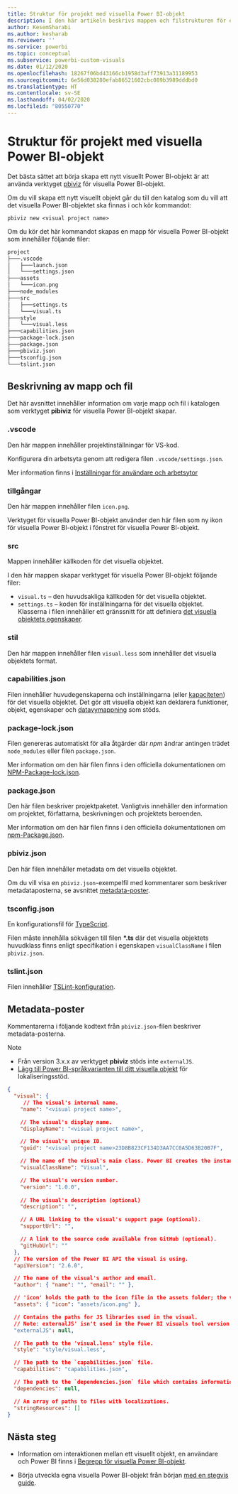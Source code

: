 ```yaml
---
title: Struktur för projekt med visuella Power BI-objekt
description: I den här artikeln beskrivs mappen och filstrukturen för ett visuellt Power BI-projekt
author: KesemSharabi
ms.author: kesharab
ms.reviewer: ''
ms.service: powerbi
ms.topic: conceptual
ms.subservice: powerbi-custom-visuals
ms.date: 01/12/2020
ms.openlocfilehash: 18267f06bd43166cb1958d3aff73913a31189953
ms.sourcegitcommit: 6e56d038280efab86521602cbc089b3989dddbd0
ms.translationtype: HT
ms.contentlocale: sv-SE
ms.lasthandoff: 04/02/2020
ms.locfileid: "80550770"
---
```

# <a name="power-bi-visual-project-structure"></a>Struktur för projekt med visuella Power BI-objekt

Det bästa sättet att börja skapa ett nytt visuellt Power BI-objekt är att använda verktyget [pbiviz](https://www.npmjs.com/package/powerbi-visuals-tools) för visuella Power BI-objekt.

Om du vill skapa ett nytt visuellt objekt går du till den katalog som du vill att det visuella Power BI-objektet ska finnas i och kör kommandot:

`pbiviz new <visual project name>`

Om du kör det här kommandot skapas en mapp för visuella Power BI-objekt som innehåller följande filer:

```markdown
project
├───.vscode
│   ├───launch.json
│   └───settings.json
├───assets
│   └───icon.png
├───node_modules
├───src
│   ├───settings.ts
│   └───visual.ts
├───style
│   └───visual.less
├───capabilities.json
├───package-lock.json
├───package.json
├───pbiviz.json
├───tsconfig.json
└───tslint.json
```

## <a name="folder-and-file-description"></a>Beskrivning av mapp och fil

Det här avsnittet innehåller information om varje mapp och fil i katalogen som verktyget **pibiviz** för visuella Power BI-objekt skapar.  

### <a name="vscode"></a>.vscode

Den här mappen innehåller projektinställningar för VS-kod.

Konfigurera din arbetsyta genom att redigera filen `.vscode/settings.json`.

Mer information finns i [Inställningar för användare och arbetsytor](https://code.visualstudio.com/docs/getstarted/settings)

### <a name="assets"></a>tillgångar

Den här mappen innehåller filen `icon.png`.

Verktyget för visuella Power BI-objekt använder den här filen som ny ikon för visuella Power BI-objekt i fönstret för visuella Power BI-objekt.

### <a name="src"></a>src

Mappen innehåller källkoden för det visuella objektet.

I den här mappen skapar verktyget för visuella Power BI-objekt följande filer:
* `visual.ts` – den huvudsakliga källkoden för det visuella objektet.
* `settings.ts` – koden för inställningarna för det visuella objektet. Klasserna i filen innehåller ett gränssnitt för att definiera [det visuella objektets egenskaper](./objects-properties.md#properties).

### <a name="style"></a>stil

Den här mappen innehåller filen `visual.less` som innehåller det visuella objektets format.

### <a name="capabilitiesjson"></a>capabilities.json

Filen innehåller huvudegenskaperna och inställningarna (eller [kapaciteten](./capabilities.md)) för det visuella objektet. Det gör att visuella objekt kan deklarera funktioner, objekt, egenskaper och [datavymappning](./dataview-mappings.md) som stöds.

### <a name="package-lockjson"></a>package-lock.json

Filen genereras automatiskt för alla åtgärder där *npm* ändrar antingen trädet `node_modules` eller filen `package.json`.

Mer information om den här filen finns i den officiella dokumentationen om [NPM-Package-lock.json](https://docs.npmjs.com/files/package-lock.json).

### <a name="packagejson"></a>package.json

Den här filen beskriver projektpaketet. Vanligtvis innehåller den information om projektet, författarna, beskrivningen och projektets beroenden.

Mer information om den här filen finns i den officiella dokumentationen om [npm-Package.json](https://docs.npmjs.com/files/package.json.html).

### <a name="pbivizjson"></a>pbiviz.json

Den här filen innehåller metadata om det visuella objektet.

Om du vill visa en `pbiviz.json`-exempelfil med kommentarer som beskriver metadataposterna, se avsnittet [metadata-poster](#metadata-entries).

### <a name="tsconfigjson"></a>tsconfig.json

En konfigurationsfil för [TypeScript](https://www.typescriptlang.org/docs/handbook/tsconfig-json.html).

Filen måste innehålla sökvägen till filen **\*.ts** där det visuella objektets huvudklass finns enligt specifikation i egenskapen `visualClassName` i filen `pbiviz.json`.

### <a name="tslintjson"></a>tslint.json

Filen innehåller [TSLint-konfiguration](https://palantir.github.io/tslint/usage/configuration/).

## <a name="metadata-entries"></a>Metadata-poster

Kommentarerna i följande kodtext från `pbiviz.json`-filen beskriver metadata-posterna.

> [!NOTE]
> * Från version 3.x.x av verktyget **pbiviz** stöds inte `externalJS`.
> * [Lägg till Power BI-språkvarianten till ditt visuella objekt](./localization.md) för lokaliseringsstöd.

```json
{
  "visual": {
     // The visual's internal name.
    "name": "<visual project name>",

    // The visual's display name.
    "displayName": "<visual project name>",

    // The visual's unique ID.
    "guid": "<visual project name>23D8B823CF134D3AA7CC0A5D63B20B7F",

    // The name of the visual's main class. Power BI creates the instance of this class to start using the visual in a Power BI report.
    "visualClassName": "Visual",

    // The visual's version number.
    "version": "1.0.0",
    
    // The visual's description (optional)
    "description": "",

    // A URL linking to the visual's support page (optional).
    "supportUrl": "",

    // A link to the source code available from GitHub (optional).
    "gitHubUrl": ""
  },
  // The version of the Power BI API the visual is using.
  "apiVersion": "2.6.0",

  // The name of the visual's author and email.
  "author": { "name": "", "email": "" },

  // 'icon' holds the path to the icon file in the assets folder; the visual's display icon.
  "assets": { "icon": "assets/icon.png" },

  // Contains the paths for JS libraries used in the visual.
  // Note: externalJS' isn't used in the Power BI visuals tool version 3.x.x or higher.
  "externalJS": null,

  // The path to the 'visual.less' style file.
  "style": "style/visual.less",

  // The path to the `capabilities.json` file.
  "capabilities": "capabilities.json",

  // The path to the `dependencies.json` file which contains information about R packages used in R based visuals.
  "dependencies": null,

  // An array of paths to files with localizations.
  "stringResources": []
}
```

## <a name="next-steps"></a>Nästa steg

* Information om interaktionen mellan ett visuellt objekt, en användare och Power BI finns i [Begrepp för visuella Power BI-objekt](./power-bi-visuals-concept.md).

* Börja utveckla egna visuella Power BI-objekt från början [med en stegvis guide](./custom-visual-develop-tutorial.md).
